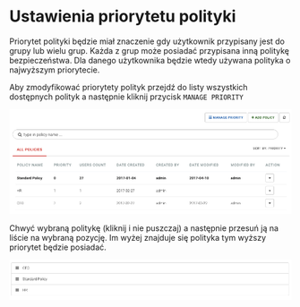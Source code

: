 # Ustawienia priorytetu polityki

Priorytet polityki będzie miał znaczenie gdy użytkownik przypisany jest do grupy lub wielu grup. Każda z grup może posiadać przypisana inną politykę bezpieczeństwa. Dla danego użytkownika będzie wtedy używana polityka o najwyższym priorytecie.

Aby zmodyfikować priorytety polityk przejdź do listy wszystkich dostępnych polityk a następnie kliknij przycisk `MANAGE PRIORITY`

![](../../.gitbook/assets/policy_list%20%282%29.png)

Chwyć wybraną politykę \(kliknij i nie puszczaj\) a następnie przesuń ją na liście na wybraną pozycję. Im wyżej znajduje się polityka tym wyższy priorytet będzie posiadać.

![](../../.gitbook/assets/prioryty%20%281%29.png)

